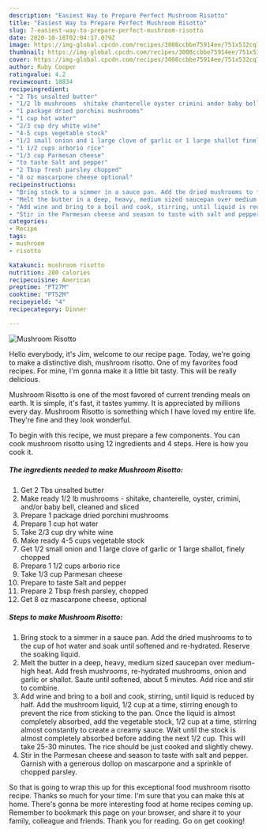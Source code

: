 ```yaml
---
description: "Easiest Way to Prepare Perfect Mushroom Risotto"
title: "Easiest Way to Prepare Perfect Mushroom Risotto"
slug: 7-easiest-way-to-prepare-perfect-mushroom-risotto
date: 2020-10-18T02:04:17.079Z
image: https://img-global.cpcdn.com/recipes/3008ccbbe75914ee/751x532cq70/mushroom-risotto-recipe-main-photo.jpg
thumbnail: https://img-global.cpcdn.com/recipes/3008ccbbe75914ee/751x532cq70/mushroom-risotto-recipe-main-photo.jpg
cover: https://img-global.cpcdn.com/recipes/3008ccbbe75914ee/751x532cq70/mushroom-risotto-recipe-main-photo.jpg
author: Ruby Cooper
ratingvalue: 4.2
reviewcount: 18834
recipeingredient:
- "2 Tbs unsalted butter"
- "1/2 lb mushrooms  shitake chanterelle oyster crimini andor baby bell cleaned and sliced"
- "1 package dried porchini mushrooms"
- "1 cup hot water"
- "2/3 cup dry white wine"
- "4-5 cups vegetable stock"
- "1/2 small onion and 1 large clove of garlic or 1 large shallot finely chopped"
- "1 1/2 cups arborio rice"
- "1/3 cup Parmesan cheese"
- "to taste Salt and pepper"
- "2 Tbsp fresh parsley chopped"
- "8 oz mascarpone cheese optional"
recipeinstructions:
- "Bring stock to a simmer in a sauce pan. Add the dried mushrooms to to the cup of hot water and soak until softened and re-hydrated. Reserve the soaking liquid."
- "Melt the butter in a deep, heavy, medium sized saucepan over medium-high heat. Add fresh mushrooms, re-hydrated mushrooms, onion and garlic or shallot. Saute until softened, about 5 minutes. Add rice and stir to combine."
- "Add wine and bring to a boil and cook, stirring, until liquid is reduced by half. Add the mushroom liquid, 1/2 cup at a time, stirring enough to prevent the rice from sticking to the pan. Once the liquid is almost completely absorbed, add the vegetable stock, 1/2 cup at a time, stirring almost constantly to create a creamy sauce. Wait until the stock is almost completely absorbed before adding the next 1/2 cup. This will take 25-30 minutes. The rice should be just cooked and slightly chewy."
- "Stir in the Parmesan cheese and season to taste with salt and pepper. Garnish with a generous dollop on mascarpone and a sprinkle of chopped parsley."
categories:
- Recipe
tags:
- mushroom
- risotto

katakunci: mushroom risotto 
nutrition: 280 calories
recipecuisine: American
preptime: "PT27M"
cooktime: "PT52M"
recipeyield: "4"
recipecategory: Dinner

---
```



![Mushroom Risotto](https://img-global.cpcdn.com/recipes/3008ccbbe75914ee/751x532cq70/mushroom-risotto-recipe-main-photo.jpg)

Hello everybody, it's Jim, welcome to our recipe page. Today, we're going to make a distinctive dish, mushroom risotto. One of my favorites food recipes. For mine, I'm gonna make it a little bit tasty. This will be really delicious.



Mushroom Risotto is one of the most favored of current trending meals on earth. It is simple, it's fast, it tastes yummy. It is appreciated by millions every day. Mushroom Risotto is something which I have loved my entire life. They're fine and they look wonderful.


To begin with this recipe, we must prepare a few components. You can cook mushroom risotto using 12 ingredients and 4 steps. Here is how you cook it.

<!--inarticleads1-->

##### The ingredients needed to make Mushroom Risotto:

1. Get 2 Tbs unsalted butter
1. Make ready 1/2 lb mushrooms - shitake, chanterelle, oyster, crimini, and/or baby bell, cleaned and sliced
1. Prepare 1 package dried porchini mushrooms
1. Prepare 1 cup hot water
1. Take 2/3 cup dry white wine
1. Make ready 4-5 cups vegetable stock
1. Get 1/2 small onion and 1 large clove of garlic or 1 large shallot, finely chopped
1. Prepare 1 1/2 cups arborio rice
1. Take 1/3 cup Parmesan cheese
1. Prepare to taste Salt and pepper
1. Prepare 2 Tbsp fresh parsley, chopped
1. Get 8 oz mascarpone cheese, optional




<!--inarticleads2-->

##### Steps to make Mushroom Risotto:

1. Bring stock to a simmer in a sauce pan. Add the dried mushrooms to to the cup of hot water and soak until softened and re-hydrated. Reserve the soaking liquid.
1. Melt the butter in a deep, heavy, medium sized saucepan over medium-high heat. Add fresh mushrooms, re-hydrated mushrooms, onion and garlic or shallot. Saute until softened, about 5 minutes. Add rice and stir to combine.
1. Add wine and bring to a boil and cook, stirring, until liquid is reduced by half. Add the mushroom liquid, 1/2 cup at a time, stirring enough to prevent the rice from sticking to the pan. Once the liquid is almost completely absorbed, add the vegetable stock, 1/2 cup at a time, stirring almost constantly to create a creamy sauce. Wait until the stock is almost completely absorbed before adding the next 1/2 cup. This will take 25-30 minutes. The rice should be just cooked and slightly chewy.
1. Stir in the Parmesan cheese and season to taste with salt and pepper. Garnish with a generous dollop on mascarpone and a sprinkle of chopped parsley.




So that is going to wrap this up for this exceptional food mushroom risotto recipe. Thanks so much for your time. I'm sure that you can make this at home. There's gonna be more interesting food at home recipes coming up. Remember to bookmark this page on your browser, and share it to your family, colleague and friends. Thank you for reading. Go on get cooking!
